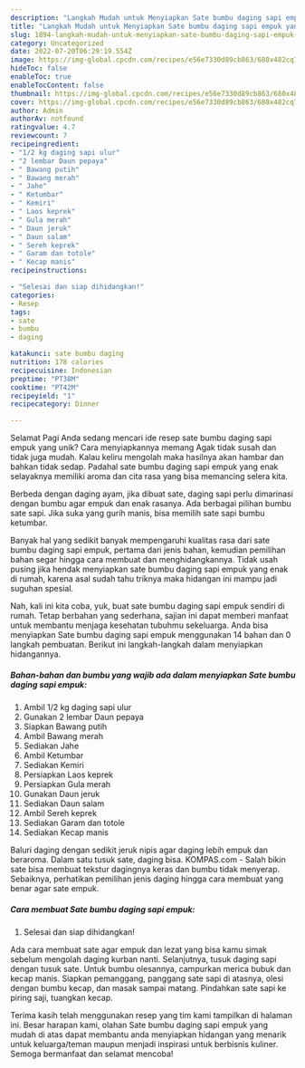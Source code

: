 ```yaml
---
description: "Langkah Mudah untuk Menyiapkan Sate bumbu daging sapi empuk yang Lezat Sekali, Sempurna"
title: "Langkah Mudah untuk Menyiapkan Sate bumbu daging sapi empuk yang Lezat Sekali, Sempurna"
slug: 1894-langkah-mudah-untuk-menyiapkan-sate-bumbu-daging-sapi-empuk-yang-lezat-sekali-sempurna
category: Uncategorized
date: 2022-07-20T06:29:19.554Z
image: https://img-global.cpcdn.com/recipes/e56e7330d89cb863/680x482cq70/sate-bumbu-daging-sapi-empuk-foto-resep-utama.jpg
hideToc: false
enableToc: true
enableTocContent: false
thumbnail: https://img-global.cpcdn.com/recipes/e56e7330d89cb863/680x482cq70/sate-bumbu-daging-sapi-empuk-foto-resep-utama.jpg
cover: https://img-global.cpcdn.com/recipes/e56e7330d89cb863/680x482cq70/sate-bumbu-daging-sapi-empuk-foto-resep-utama.jpg
author: Admin
authorAv: notfound
ratingvalue: 4.7
reviewcount: 7
recipeingredient:
- "1/2 kg daging sapi ulur"
- "2 lembar Daun pepaya"
- " Bawang putih"
- " Bawang merah"
- " Jahe"
- " Ketumbar"
- " Kemiri"
- " Laos keprek"
- " Gula merah"
- " Daun jeruk"
- " Daun salam"
- " Sereh keprek"
- " Garam dan totole"
- " Kecap manis"
recipeinstructions:

- "Selesai dan siap dihidangkan!"
categories:
- Resep
tags:
- sate
- bumbu
- daging

katakunci: sate bumbu daging 
nutrition: 178 calories
recipecuisine: Indonesian
preptime: "PT38M"
cooktime: "PT42M"
recipeyield: "1"
recipecategory: Dinner

---
```



Selamat Pagi Anda sedang mencari ide resep sate bumbu daging sapi empuk yang unik? Cara menyiapkannya memang Agak tidak susah dan tidak juga mudah. Kalau keliru mengolah maka hasilnya akan hambar dan bahkan tidak sedap. Padahal sate bumbu daging sapi empuk yang enak selayaknya memiliki aroma dan cita rasa yang bisa memancing selera kita.


Berbeda dengan daging ayam, jika dibuat sate, daging sapi perlu dimarinasi dengan bumbu agar empuk dan enak rasanya. Ada berbagai pilihan bumbu sate sapi. Jika suka yang gurih manis, bisa memilih sate sapi bumbu ketumbar.

Banyak hal yang sedikit banyak mempengaruhi kualitas rasa dari sate bumbu daging sapi empuk, pertama dari jenis bahan, kemudian pemilihan bahan segar hingga cara membuat dan menghidangkannya. Tidak usah pusing jika hendak menyiapkan sate bumbu daging sapi empuk yang enak di rumah, karena asal sudah tahu triknya maka hidangan ini mampu jadi suguhan spesial.


Nah, kali ini kita coba, yuk, buat sate bumbu daging sapi empuk sendiri di rumah. Tetap berbahan yang sederhana, sajian ini dapat memberi manfaat untuk membantu menjaga kesehatan tubuhmu sekeluarga. Anda bisa menyiapkan Sate bumbu daging sapi empuk menggunakan 14 bahan dan 0 langkah pembuatan. Berikut ini langkah-langkah dalam menyiapkan hidangannya.

<!--inarticleads1-->

##### Bahan-bahan dan bumbu yang wajib ada dalam menyiapkan Sate bumbu daging sapi empuk:

1. Ambil 1/2 kg daging sapi ulur
1. Gunakan 2 lembar Daun pepaya
1. Siapkan  Bawang putih
1. Ambil  Bawang merah
1. Sediakan  Jahe
1. Ambil  Ketumbar
1. Sediakan  Kemiri
1. Persiapkan  Laos keprek
1. Persiapkan  Gula merah
1. Gunakan  Daun jeruk
1. Sediakan  Daun salam
1. Ambil  Sereh keprek
1. Sediakan  Garam dan totole
1. Sediakan  Kecap manis


Baluri daging dengan sedikit jeruk nipis agar daging lebih empuk dan beraroma. Dalam satu tusuk sate, daging bisa. KOMPAS.com - Salah bikin sate bisa membuat tekstur dagingnya keras dan bumbu tidak menyerap. Sebaiknya, perhatikan pemilihan jenis daging hingga cara membuat yang benar agar sate empuk. 

<!--inarticleads2-->

##### Cara membuat Sate bumbu daging sapi empuk:


1. Selesai dan siap dihidangkan!

Ada cara membuat sate agar empuk dan lezat yang bisa kamu simak sebelum mengolah daging kurban nanti. Selanjutnya, tusuk daging sapi dengan tusuk sate. Untuk bumbu olesannya, campurkan merica bubuk dan kecap manis. Siapkan pemanggang, panggang sate sapi di atasnya, olesi dengan bumbu kecap, dan masak sampai matang. Pindahkan sate sapi ke piring saji, tuangkan kecap. 

Terima kasih telah menggunakan resep yang tim kami tampilkan di halaman ini. Besar harapan kami, olahan Sate bumbu daging sapi empuk yang mudah di atas dapat membantu anda menyiapkan hidangan yang menarik untuk keluarga/teman maupun menjadi inspirasi untuk berbisnis kuliner. Semoga bermanfaat dan selamat mencoba!
